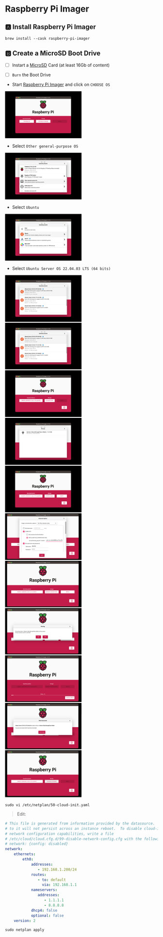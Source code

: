 # Raspberry Pi Imager

## :a: Install Raspberry Pi Imager

```
brew install --cask raspberry-pi-imager
```

## :b: Create a MicroSD Boot Drive

- [ ] Instart a [MicroSD](https://en.wikipedia.org/wiki/SD_card#:~:text=slot,microSD) Card (at least 16Gb of content) 

- [ ] `Burn` the Boot Drive

- Start [Raspberry Pi Imager](https://github.com/raspberrypi/rpi-imager) and click on `CHOOSE OS`

<img src=images/rpi-imager-01.png width=50% height=50% > <img>

- Select `Other general-purpose OS` 

<img src=images/rpi-imager-02.png width=50% height=50% > <img>

- Select `Ubuntu`

<img src=images/rpi-imager-03.png width=50% height=50% > <img>

- Select `Ubuntu Server OS 22.04.03 LTS (64 bits)`

<img src=images/rpi-imager-04.png width=50% height=50% > <img>
<img src=images/rpi-imager-04.png width=50% height=50% > <img>
<img src=images/rpi-imager-05.png width=50% height=50% > <img>
<img src=images/rpi-imager-06.png width=50% height=50% > <img>
<img src=images/rpi-imager-07.png width=50% height=50% > <img>
<img src=images/rpi-imager-08.png width=50% height=50% > <img>
<img src=images/rpi-imager-09.png width=50% height=50% > <img>
<img src=images/rpi-imager-10.png width=50% height=50% > <img>
<img src=images/rpi-imager-11.png width=50% height=50% > <img>
<img src=images/rpi-imager-12.png width=50% height=50% > <img>
<img src=images/rpi-imager-13.png width=50% height=50% > <img>


 ```
sudo vi /etc/netplan/50-cloud-init.yaml
```
> Edit:
```yaml
# This file is generated from information provided by the datasource.  Changes
# to it will not persist across an instance reboot.  To disable cloud-init's
# network configuration capabilities, write a file
# /etc/cloud/cloud.cfg.d/99-disable-network-config.cfg with the following:
# network: {config: disabled}
network:
    ethernets:
        eth0:
            addresses:
               - 192.168.1.200/24
            routes:
               - to: default
                 via: 192.168.1.1
            nameservers:
               addresses:
                  - 1.1.1.1
                  - 8.8.8.8
            dhcp4: false
            optional: false
    version: 2
```

```
sudo netplan apply
```
